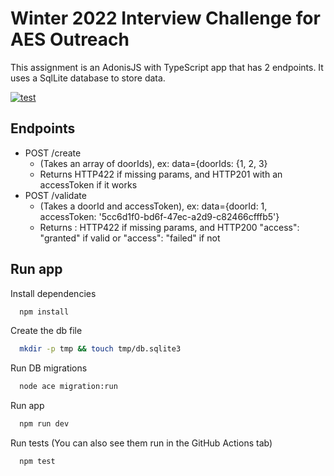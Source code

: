 # Winter 2022 Interview Challenge for AES Outreach

This assignment is an AdonisJS with TypeScript app that has 2 endpoints. It uses a SqlLite database to store data.

[![test](https://github.com/art29/aes-outreach-backend-challenge/actions/workflows/test.yml/badge.svg)](https://github.com/art29/aes-outreach-backend-challenge/actions/workflows/test.yml)

## Endpoints

- POST /create
  - (Takes an array of doorIds), ex: data={doorIds: {1, 2, 3}
  - Returns HTTP422 if missing params, and HTTP201 with an accessToken if it works
- POST /validate
  - (Takes a doorId and accessToken), ex: data={doorId: 1, accessToken: '5cc6d1f0-bd6f-47ec-a2d9-c82466cfffb5'}
  - Returns : HTTP422 if missing params, and HTTP200 "access": "granted" if valid or "access": "failed" if not

## Run app

Install dependencies

```bash
  npm install
```

Create the db file

```bash
  mkdir -p tmp && touch tmp/db.sqlite3
```

Run DB migrations

```bash
  node ace migration:run
```

Run app

```bash
  npm run dev
```

Run tests (You can also see them run in the GitHub Actions tab)

```bash
  npm test
```
